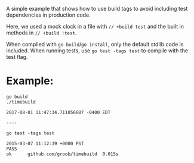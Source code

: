 A simple example that shows how to use build tags to avoid including test dependencies in production code. 

Here, we used a mock clock in a file with `// +build test` and the built in methods in `// +build !test`.

When compiled with `go build`/`go install`, only the default stdlib code is included.
When running tests, use `go test -tags test` to compile with the test flag. 

# Example:

```
go build
./timebuild

2017-08-01 11:47:34.711856687 -0400 EDT

----

go test -tags test

2015-03-07 11:12:39 +0000 PST
PASS
ok  	github.com/groob/timebuild	0.015s

```


